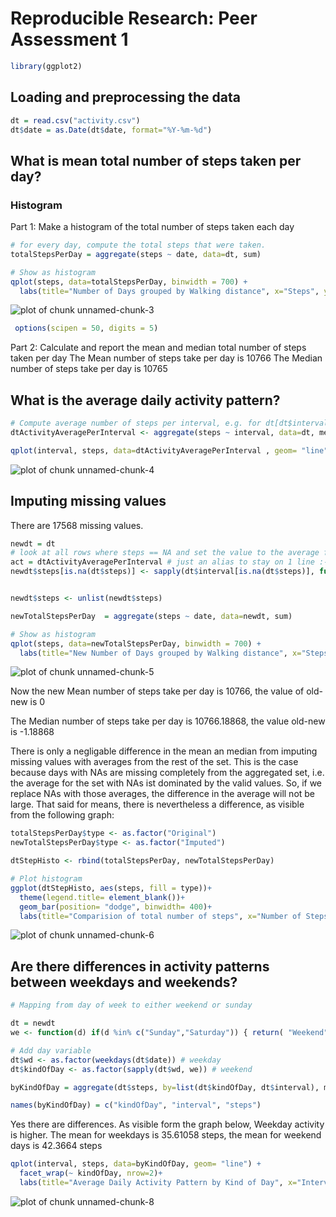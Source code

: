 # Reproducible Research: Peer Assessment 1

```r
library(ggplot2)
```

## Loading and preprocessing the data


```r
dt = read.csv("activity.csv")
dt$date = as.Date(dt$date, format="%Y-%m-%d")
```

## What is mean total number of steps taken per day?
### Histogram
Part 1: Make a histogram of the total number of steps taken each day

```r
# for every day, compute the total steps that were taken.
totalStepsPerDay = aggregate(steps ~ date, data=dt, sum)

# Show as histogram
qplot(steps, data=totalStepsPerDay, binwidth = 700) +
  labs(title="Number of Days grouped by Walking distance", x="Steps", y="Days")
```

![plot of chunk unnamed-chunk-3](figure/unnamed-chunk-3.png) 

```r
 options(scipen = 50, digits = 5) 
```

Part 2: Calculate and report the mean and median total number of steps taken per day
The Mean number of steps take per day is 10766
The Median number of steps take per day is 10765

## What is the average daily activity pattern?



```r
# Compute average number of steps per interval, e.g. for dt[dt$interval == 0,] it is 0 steps on 2nd, 0 on 3rd, 47 on 4th,...
dtActivityAveragePerInterval <- aggregate(steps ~ interval, data=dt, mean)

qplot(interval, steps, data=dtActivityAveragePerInterval , geom= "line")+  labs(title="Average Daily Activity Pattern", x="Interval", y="Steps")
```

![plot of chunk unnamed-chunk-4](figure/unnamed-chunk-4.png) 



## Imputing missing values

There are 17568 missing values.


```r
newdt = dt
# look at all rows where steps == NA and set the value to the average for that interval
act = dtActivityAveragePerInterval # just an alias to stay on 1 line :-) ...
newdt$steps[is.na(dt$steps)] <- sapply(dt$interval[is.na(dt$steps)], function(interval) {act[act$interval == interval,]$steps})


newdt$steps <- unlist(newdt$steps)

newTotalStepsPerDay  = aggregate(steps ~ date, data=newdt, sum)

# Show as histogram
qplot(steps, data=newTotalStepsPerDay, binwidth = 700) +
  labs(title="New Number of Days grouped by Walking distance", x="Steps", y="Days")
```

![plot of chunk unnamed-chunk-5](figure/unnamed-chunk-5.png) 

Now the new Mean number of steps take per day is 10766, the value of old-new is 0

The Median number of steps take per day is 10766.18868, the value old-new is -1.18868

There is only a negligable difference in the mean an median from imputing missing values with averages from the rest of the set. This is the case because days with NAs are missing completely from the aggregated set, i.e. the average for the set with NAs ist dominated by the valid values. So, if we replace NAs with those averages, the difference in the average will not be large. That said for means, there is nevertheless a difference, as visible from the following graph:



```r
totalStepsPerDay$type <- as.factor("Original")
newTotalStepsPerDay$type <- as.factor("Imputed")

dtStepHisto <- rbind(totalStepsPerDay, newTotalStepsPerDay)

# Plot histogram
ggplot(dtStepHisto, aes(steps, fill = type))+
  theme(legend.title= element_blank())+
  geom_bar(position= "dodge", binwidth= 400)+
  labs(title="Comparision of total number of steps", x="Number of Steps", y="Number of Days")
```

![plot of chunk unnamed-chunk-6](figure/unnamed-chunk-6.png) 


## Are there differences in activity patterns between weekdays and weekends?


```r
# Mapping from day of week to either weekend or sunday

dt = newdt
we <- function(d) if(d %in% c("Sunday","Saturday")) { return( "Weekend") } else {return ("Weekday")}

# Add day variable
dt$wd <- as.factor(weekdays(dt$date)) # weekday
dt$kindOfDay <- as.factor(sapply(dt$wd, we)) # weekend

byKindOfDay = aggregate(dt$steps, by=list(dt$kindOfDay, dt$interval), mean)

names(byKindOfDay) = c("kindOfDay", "interval", "steps")
```


Yes there are differences. As visible form the graph below, Weekday activity is higher. The mean for weekdays is 35.61058 steps, the mean for weekend days is 42.3664 steps


```r
qplot(interval, steps, data=byKindOfDay, geom= "line") +
  facet_wrap(~ kindOfDay, nrow=2)+
  labs(title="Average Daily Activity Pattern by Kind of Day", x="Interval", y="Steps")
```

![plot of chunk unnamed-chunk-8](figure/unnamed-chunk-8.png) 

